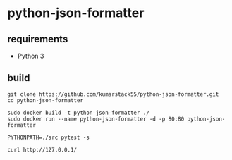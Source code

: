 # python-json-formatter

## requirements

* Python 3

## build

```
git clone https://github.com/kumarstack55/python-json-formatter.git
cd python-json-formatter

sudo docker build -t python-json-formatter ./
sudo docker run --name python-json-formatter -d -p 80:80 python-json-formatter

PYTHONPATH=./src pytest -s

curl http://127.0.0.1/
```